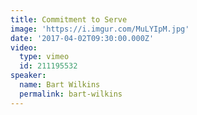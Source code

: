 ```yaml
---
title: Commitment to Serve
image: 'https://i.imgur.com/MuLYIpM.jpg'
date: '2017-04-02T09:30:00.000Z'
video:
  type: vimeo
  id: 211195532
speaker:
  name: Bart Wilkins
  permalink: bart-wilkins
---
```


